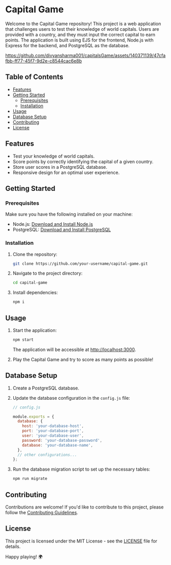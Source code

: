 # Capital Game

Welcome to the Capital Game repository! This project is a web application that challenges users to test their knowledge of world capitals. Users are provided with a country, and they must input the correct capital to earn points. The application is built using EJS for the frontend, Node.js with Express for the backend, and PostgreSQL as the database.


https://github.com/divyansharma001/capitalsGame/assets/140371139/47cfafbb-ff77-45f7-9d2e-c8544cac6e8b





## Table of Contents

- [Features](#features)
- [Getting Started](#getting-started)
  - [Prerequisites](#prerequisites)
  - [Installation](#installation)
- [Usage](#usage)
- [Database Setup](#database-setup)
- [Contributing](#contributing)
- [License](#license)

## Features

- Test your knowledge of world capitals.
- Score points by correctly identifying the capital of a given country.
- Store user scores in a PostgreSQL database.
- Responsive design for an optimal user experience.

## Getting Started

### Prerequisites

Make sure you have the following installed on your machine:

- Node.js: [Download and Install Node.js](https://nodejs.org/)
- PostgreSQL: [Download and Install PostgreSQL](https://www.postgresql.org/)

### Installation

1. Clone the repository:

   ```bash
   git clone https://github.com/your-username/capital-game.git
   ```

2. Navigate to the project directory:

   ```bash
   cd capital-game
   ```

3. Install dependencies:

   ```bash
   npm i
   ```

## Usage

1. Start the application:

   ```bash
   npm start
   ```

   The application will be accessible at [http://localhost:3000](http://localhost:3000).

2. Play the Capital Game and try to score as many points as possible!

## Database Setup

1. Create a PostgreSQL database.

2. Update the database configuration in the `config.js` file:

   ```javascript
   // config.js

   module.exports = {
     database: {
       host: 'your-database-host',
       port: 'your-database-port',
       user: 'your-database-user',
       password: 'your-database-password',
       database: 'your-database-name',
     },
     // other configurations...
   };
   ```

3. Run the database migration script to set up the necessary tables:

   ```bash
   npm run migrate
   ```

## Contributing

Contributions are welcome! If you'd like to contribute to this project, please follow the [Contributing Guidelines](CONTRIBUTING.md).

## License

This project is licensed under the MIT License - see the [LICENSE](LICENSE) file for details.

Happy playing! 🌍
